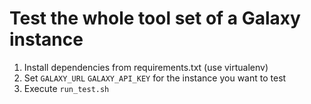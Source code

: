 # Test the whole tool set of a Galaxy instance

1. Install dependencies from requirements.txt (use virtualenv)
1. Set `GALAXY_URL` `GALAXY_API_KEY` for the instance you want to test 
1. Execute `run_test.sh`
